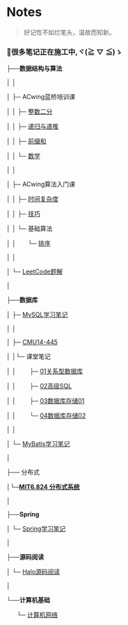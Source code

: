 # Notes

>  好记性不如烂笔头，温故而知新。

### **👷很多笔记正在施工中,ヾ(≧ ▽ ≦)ゝ**

├──**数据结构与算法**

│ │

│ ├─ ACwing蓝桥培训课

│ │ ├─ [整数二分](algorithm/lanqiao/01.md)

│ │ ├─ [递归与递推](algorithm/lanqiao/02.md)

│ │ ├─ [前缀和](algorithm/lanqiao/03.md)

│ │ └─ [数学](algorithm/lanqiao/04.md)

│ │

│ ├─ ACwing算法入门课

│ │ ├─ [时间复杂度](algorithm/base/01.md)

│ │ ├─ [技巧](algorithm/base/02.md)

│ │ └─ 基础算法

│ │  &#160; &#160; &#160;&#160;└─ [排序](algorithm/base/03.md)

│ │

│ └─ [LeetCode题解](algorithm/leetcode.md)

│

├──**数据库**

│ ├─ [MySQL学习笔记](sql/mysql01.md)

│ │

│ ├─ [CMU14-445](sql/15445.md)

│ │└─ 课堂笔记

│ │  &#160; &#160; &#160;&#160; ├─ [01关系型数据库](sql/15445/01.md)

│ │  &#160; &#160; &#160;&#160; ├─ [02高级SQL](sql/15445/02.md)

│ │  &#160; &#160; &#160;&#160; ├─ [03数据库存储01](sql/15445/03.md)

│ │  &#160; &#160; &#160;&#160; └─ [04数据库存储02](sql/15445/04.md)

│ │

│ └─ [MyBatis学习笔记](sql/mybatis01)

│

├── 分布式

│└─**[MIT6.824 分布式系统](ds/6.824.md)**

│

├──**Spring**

│ └─ [Spring学习笔记](spring/spring01)

│

├──**源码阅读**

│ └─ [Halo源码阅读](code/halo01)

│

└──**计算机基础**

 &#160; &#160; &#160;&#160;└─ [计算机网络](base/net01)

